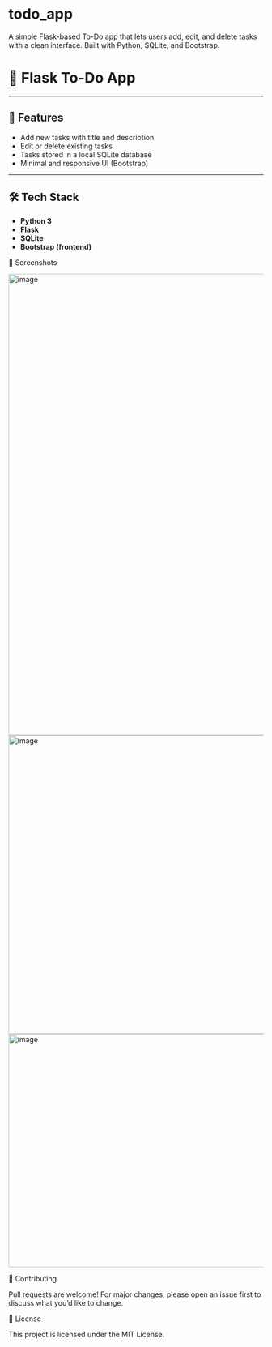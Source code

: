 # todo_app
A simple Flask-based To-Do app that lets users add, edit, and delete tasks with a clean interface. Built with Python, SQLite, and Bootstrap.
# 📝 Flask To-Do App
---

## 🚀 Features
- Add new tasks with title and description
- Edit or delete existing tasks
- Tasks stored in a local SQLite database
- Minimal and responsive UI (Bootstrap)

---

## 🛠️ Tech Stack
- **Python 3**
- **Flask**
- **SQLite**
- **Bootstrap (frontend)**

📸 Screenshots

<img width="1470" height="911" alt="image" src="https://github.com/user-attachments/assets/41c84922-54ce-4ca7-acad-f71941e2d5a2" />
<img width="1556" height="590" alt="image" src="https://github.com/user-attachments/assets/208eeee8-84b3-4774-9b0d-144086564fb4" />
<img width="703" height="460" alt="image" src="https://github.com/user-attachments/assets/bcbbe96a-fb6d-4fd9-9eb6-7510ca5f8ce9" />

🤝 Contributing

Pull requests are welcome! For major changes, please open an issue first to discuss what you’d like to change.

📜 License

This project is licensed under the MIT License.




